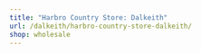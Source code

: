 ```yaml
---
title: "Harbro Country Store: Dalkeith"
url: /dalkeith/harbro-country-store-dalkeith/
shop: wholesale
---
```

